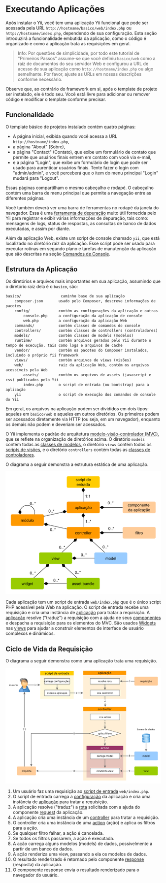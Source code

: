 Executando Aplicações
=====================

Após instalar o Yii, você tem uma aplicação Yii funcional que pode ser acessada
pela URL `http://hostname/basico/web/index.php` ou `http://hostname/index.php`,
dependendo de sua configuração. Esta seção introduzirá a funcionalidade embutida
da aplicação, como o código é organizado e como a aplicação trata as requisições em geral.

> Info: Por questões de simplicidade, por todo este tutorial de "Primeiros Passos"
  assume-se que você definiu `basico/web` como a raiz de documentos do seu
  servidor Web e configurou a URL de acesso de sua aplicação como `http://hostname/index.php`
  ou algo semelhante.
  Por favor, ajuste as URLs em nossas descrições conforme necessário.

Observe que, ao contrário do framework em si, após o template de projeto ser instalado, ele é todo seu. Você está livre para adicionar ou remover código e modificar o template conforme precisar.


Funcionalidade <span id="functionality"></span>
--------------

O template básico de projetos instalado contém quatro páginas:

* A página inicial, exibida quando você acessa a URL `http://hostname/index.php`,
* a página "About" (Sobre),
* a página "Contact" (Contato), que exibe um formulário de contato que permite
  que usuários finais entrem em contato com você via e-mail,
* e a página "Login", que exibe um formulário de login que pode ser usado para aurenticar usuários finais.
  Tente fazer o login com "admin/admin", e você perceberá que o item do menu principal "Login" mudará para "Logout".

Essas páginas compartilham o mesmo cabeçalho e rodapé. O cabeçalho contém uma barra de menu principal que permite a navegação entre as diferentes páginas.

Você também deverá ver uma barra de ferramentas no rodapé da janela do navegador.
Essa é uma [ferramenta de depuração](tool-debugger.md) muito útil fornecida pelo Yii para
registrar e exibir várias informações de depuração, tais como: mensagens de logs, status de respostas, as consultas de banco de dados executadas, e assim por diante.

Além da aplicação Web, existe um script de console chamado `yii`, que está localizado no diretório raiz da aplicação.
Esse script pode ser usado para executar rotinas em segundo plano e tarefas de manutenção da aplicação que são descritas na seção [Comandos de Console](tutorial-console.md).


Estrutura da Aplicação <span id="application-structure"></span>
----------------------

Os diretórios e arquivos mais importantes em sua aplicação, assumindo que o diretório raiz dela é o `basico`, são:

```
basico/                  caminho base de sua aplicação
    composer.json       usado pelo Composer, descreve informações de pacotes
    config/             contém as configurações da aplicação e outras
        console.php     a configuração da aplicação de console
        web.php         a configuração da aplicação Web
    commands/           contém classes de comandos do console
    controllers/        contém classes de controllers (controladores)
    models/             contém classes de models (modelos)
    runtime/            contém arquivos gerados pelo Yii durante o tempo de execução, tais como logs e arquivos de cache
    vendor/             contém os pacotes do Composer instalados, incluindo o próprio Yii framework
    views/              contém arquivos de views (visões)
    web/                raiz da aplicação Web, contém os arquivos acessíveis pela Web
        assets/         contém os arquivos de assets (javascript e css) publicados pelo Yii
        index.php       o script de entrada (ou bootstrap) para a aplicação
    yii                 o script de execução dos comandos de console do Yii
```

Em geral, os arquivos na aplicação podem ser divididos em dois tipos: aqueles em `basico/web` e aqueles em outros diretórios.
Os primeiros podem ser acessados diretamente via HTTP (ou seja, em um navegador), enquanto os demais não podem e deveriam ser acessados.

O Yii implementa o padrão de arquitetura [modelo-visão-controlador (MVC)](http://wikipedia.org/wiki/Model-view-controller),
que se reflete na organização de diretórios acima. O diretório `models` contém
todas as [classes de modelos](structure-models.md), o diretório `views` contém todos
os [scripts de visões](structure-views.md), e o diretório `controllers` contém
todas as [classes de controladores](structure-controllers.md).

O diagrama a seguir demonstra a estrutura estática de uma aplicação.

![Estrutura Estática de uma Aplicação](images/application-structure.png)

Cada aplicação tem um script de entrada `web/index.php` que é o único script PHP
acessível pela Web na aplicação. O script de entrada recebe uma requisição e cria uma instância de [aplicação](structure-applications.md) para tratar a requisição.
A [aplicação](structure-applications.md) resolve ("traduz") a requisição com a ajuda de seus [componentes](concept-components.md) e despacha a requisição para os elementos do MVC. São usados [Widgets](structure-widgets.md) nas [views](structure-views.md) para ajudar a construir elementos de interface de usuário complexos e dinâmicos.


Ciclo de Vida da Requisição <span id="request-lifecycle"></span>
---------------------------

O diagrama a seguir demonstra como uma aplicação trata uma requisição.

![Ciclo de Vida da Requisição](images/request-lifecycle.png)

1. Um usuário faz uma requisição ao [script de entrada](structure-entry-scripts.md) `web/index.php`.
2. O script de entrada carrega a [configuração](concept-configurations.md) da
   aplicação e cria uma instância de [aplicação](structure-applications.md) para
   tratar a requisição.
3. A aplicação resolve ("traduz") a [rota](runtime-routing.md) solicitada com a ajuda do componente [request](runtime-requests.md) da aplicação.
4. A aplicação cria uma instância de um [controller](structure-controllers.md)
   para tratar a requisição.
5. O controller cria uma instância de uma [action](structure-controllers.md) (ação) e aplica os filtros para a ação.
6. Se qualquer filtro falhar, a ação é cancelada.
7. Se todos os filtros passarem, a ação é executada.
8. A ação carrega alguns modelos (models) de dados, possivelmente a partir de um banco de dados.
9. A ação renderiza uma view, passando a ela os modelos de dados.
10. O resultado renderizado é retornado pelo componente
    [response](runtime-responses.md) (resposta) da aplicação.
11. O componente response envia o resultado renderizado para o navegador do usuário.

